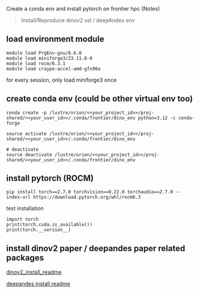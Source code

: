 Create a conda env and install pytorch on frontier hpc (Notes) 

> Install/Reproduce dinov2 ssl / deepAndes env

## load environment module 
```
module load PrgEnv-gnu/8.6.0
module load miniforge3/23.11.0-0 
module load rocm/6.3.1
module load craype-accel-amd-gfx90a
```
for every session, only load miniforge3 once

## create conda env (could be other virtual env too)
```
conda create -p /lustre/orion/<<your_project_id>>/proj-shared/<<your_user_id>>/.conda/frontier/dino_env python=3.12 -c conda-forge

source activate /lustre/orion/<<your_project_id>>/proj-shared/<<your_user_id>>/.conda/frontier/dino_env

# deactivate
source deactivate /lustre/orion/<<your_project_id>>/proj-shared/<<your_user_id>>/.conda/frontier/dino_env
```

## install pytorch (ROCM) 
```
pip install torch==2.7.0 torchvision==0.22.0 torchaudio==2.7.0 --index-url https://download.pytorch.org/whl/rocm6.3
```
test installation 
```
import torch
print(torch.cuda.is_available())
print(torch.__version__)
```

## install dinov2 paper / deepandes paper related packages 
[dinov2_install_readme](https://github.com/geopacha/DeepAndes/blob/main/dinov2_ssl_8bands/README(from%20dinov2%20original%20repo).md)

[deepandes install readme](https://github.com/geopacha/DeepAndes/tree/main/dinov2_ssl_8bands/README.md)
